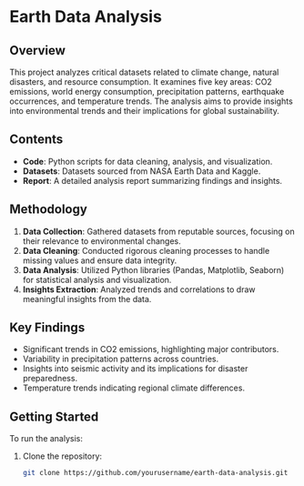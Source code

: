 # Earth Data Analysis

## Overview
This project analyzes critical datasets related to climate change, natural disasters, and resource consumption. It examines five key areas: CO2 emissions, world energy consumption, precipitation patterns, earthquake occurrences, and temperature trends. The analysis aims to provide insights into environmental trends and their implications for global sustainability.

## Contents
- **Code**: Python scripts for data cleaning, analysis, and visualization.
- **Datasets**: Datasets sourced from NASA Earth Data and Kaggle.
- **Report**: A detailed analysis report summarizing findings and insights.

## Methodology
1. **Data Collection**: Gathered datasets from reputable sources, focusing on their relevance to environmental changes.
2. **Data Cleaning**: Conducted rigorous cleaning processes to handle missing values and ensure data integrity.
3. **Data Analysis**: Utilized Python libraries (Pandas, Matplotlib, Seaborn) for statistical analysis and visualization.
4. **Insights Extraction**: Analyzed trends and correlations to draw meaningful insights from the data.

## Key Findings
- Significant trends in CO2 emissions, highlighting major contributors.
- Variability in precipitation patterns across countries.
- Insights into seismic activity and its implications for disaster preparedness.
- Temperature trends indicating regional climate differences.

## Getting Started
To run the analysis:
1. Clone the repository:
   ```bash
   git clone https://github.com/yourusername/earth-data-analysis.git
